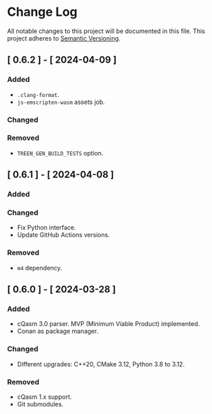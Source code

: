 # Change Log

All notable changes to this project will be documented in this file.
This project adheres to [Semantic Versioning](http://semver.org/).

## [ 0.6.2 ] - [ 2024-04-09 ]

### Added

- `.clang-format`.
- `js-emscripten-wasm` assets job.

### Changed

### Removed

- `TREEN_GEN_BUILD_TESTS` option.

## [ 0.6.1 ] - [ 2024-04-08 ]

### Added

### Changed

- Fix Python interface.
- Update GitHub Actions versions.

### Removed

- `m4` dependency.

## [ 0.6.0 ] - [ 2024-03-28 ]

### Added

- cQasm 3.0 parser. MVP (Minimum Viable Product) implemented.
- Conan as package manager.

### Changed

- Different upgrades: C++20, CMake 3.12, Python 3.8 to 3.12.

### Removed

- cQasm 1.x support.
- Git submodules.
